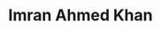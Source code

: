 ---
# Display name
title: Imran Ahmed Khan

# Username (this should match the folder name)
authors:
  - imran-ahmed-khan

# Is this the primary user of the site?
superuser: false

# Role/position
role: Master's Student (M1)

# D: 10, 9, 8, 7
# M: 6, 5, 4
# B: 3, 2, 1
weight: 4

# Organizations/Affiliations
organizations:
  - name: Shizuoka University
    url: ''

# Short bio
bio: ''

interests: []

# education:
#   courses: []

# Social/Academic Networking
social: []

# Email for Gravatar
email: ''

# Highlight?
highlight_name: false

# User groups
user_groups:
  - Master's Students
  - Members
  - Students
--- 